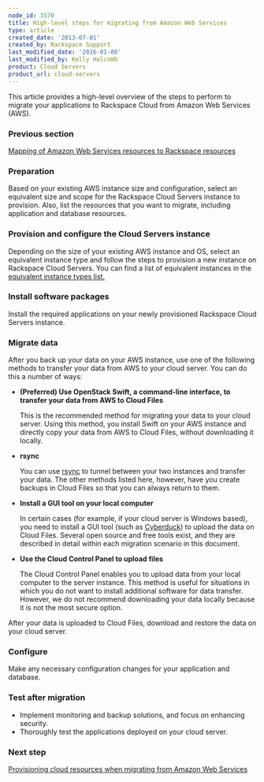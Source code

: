 ```yaml
---
node_id: 3570
title: High-level steps for migrating from Amazon Web Services
type: article
created_date: '2013-07-01'
created_by: Rackspace Support
last_modified_date: '2016-01-08'
last_modified_by: Kelly Holcomb
product: Cloud Servers
product_url: cloud-servers
---
```


This article provides a high-level overview of the steps to perform to
migrate your applications to Rackspace Cloud from Amazon Web Services
(AWS).

### Previous section

[Mapping of Amazon Web Services resources to Rackspace
resources](/how-to/mapping-of-amazon-web-services-resources-to-rackspace-resources)

### Preparation

Based on your existing AWS instance size and configuration, select an
equivalent size and scope for the Rackspace Cloud Servers instance to
provision. Also, list the resources that you want to migrate, including
application and database resources.

### Provision and configure the Cloud Servers instance

Depending on the size of your existing AWS instance and OS, select an
equivalent instance type and follow the steps to provision a new
instance on Rackspace Cloud Servers. You can find a list of equivalent
instances in the [equivalent instance types
list.](/how-to/mapping-of-amazon-web-services-resources-to-rackspace-resources)

### Install software packages

Install the required applications on your newly provisioned Rackspace
Cloud Servers instance.

### <span>Migrate data</span>

After you back up your data on your AWS instance, use one of the
following methods to transfer your data from AWS to your cloud server.
You can do this a number of ways:

-   **(Preferred) Use OpenStack Swift, a command-line interface, to
    transfer your data from AWS to Cloud Files**

    This is the recommended method for migrating your data to your
    cloud server. Using this method, you install Swift on your AWS
    instance and directly copy your data from AWS to Cloud Files,
    without downloading it locally.

-   **rsync**

    You can use
    [rsync](/how-to/backing-up-your-files-with-rsync)
    to tunnel between your two instances and transfer your data. The
    other methods listed here, however, have you create backups in Cloud
    Files so that you can always return to them.

-   **Install a GUI tool on your local computer**

    In certain cases (for example, if your cloud server is Windows
    based), you need to install a GUI tool (such as
    [Cyberduck](/how-to/configuring-rackspace-cloud-files-with-cyberduck))
    to upload the data on Cloud Files. Several open source and free
    tools exist, and they are described in detail within each migration
    scenario in this document.

-   **Use the Cloud Control Panel to upload files**

    The Cloud Control Panel enables you to upload data from your local
    computer to the server instance. This method is useful for
    situations in which you do not want to install additional software
    for data transfer. However, we do not recommend downloading your
    data locally because it is not the most secure option.

After your data is uploaded to Cloud Files, download and restore the
data on your cloud server.

### Configure

Make any necessary configuration changes for your application and
database.

### <span>Test after migration</span>

-   Implement monitoring and backup solutions, and focus on
    enhancing security.
-   Thoroughly test the applications deployed on your cloud server.

### Next step

[Provisioning cloud resources when migrating from Amazon Web
Services](/how-to/provisioning-cloud-resources-when-migrating-from-amazon-web-services)

